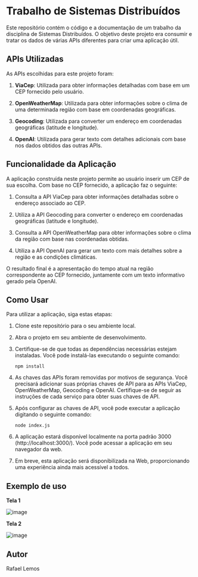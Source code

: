 # Trabalho de Sistemas Distribuídos

Este repositório contém o código e a documentação de um trabalho da disciplina de Sistemas Distribuídos. O objetivo deste projeto era consumir e tratar os dados de várias APIs diferentes para criar uma aplicação útil.

## APIs Utilizadas

As APIs escolhidas para este projeto foram:

1. **ViaCep**: Utilizada para obter informações detalhadas com base em um CEP fornecido pelo usuário.

2. **OpenWeatherMap**: Utilizada para obter informações sobre o clima de uma determinada região com base em coordenadas geográficas.

3. **Geocoding**: Utilizada para converter um endereço em coordenadas geográficas (latitude e longitude).

4. **OpenAI**: Utilizada para gerar texto com detalhes adicionais com base nos dados obtidos das outras APIs.

## Funcionalidade da Aplicação

A aplicação construída neste projeto permite ao usuário inserir um CEP de sua escolha. Com base no CEP fornecido, a aplicação faz o seguinte:

1. Consulta a API ViaCep para obter informações detalhadas sobre o endereço associado ao CEP.

2. Utiliza a API Geocoding para converter o endereço em coordenadas geográficas (latitude e longitude).

3. Consulta a API OpenWeatherMap para obter informações sobre o clima da região com base nas coordenadas obtidas.

4. Utiliza a API OpenAI para gerar um texto com mais detalhes sobre a região e as condições climáticas.

O resultado final é a apresentação do tempo atual na região correspondente ao CEP fornecido, juntamente com um texto informativo gerado pela OpenAI.

## Como Usar

Para utilizar a aplicação, siga estas etapas:

1. Clone este repositório para o seu ambiente local.

2. Abra o projeto em seu ambiente de desenvolvimento.

3. Certifique-se de que todas as dependências necessárias estejam instaladas. Você pode instalá-las executando o seguinte comando:

   ```shell
   npm install
   ```
4. As chaves das APIs foram removidas por motivos de segurança. Você precisará adicionar suas próprias chaves de API para as APIs ViaCep, OpenWeatherMap, Geocoding e OpenAI. Certifique-se de seguir as instruções de cada serviço para obter suas chaves de API.
   
5. Após configurar as chaves de API, você pode executar a aplicação digitando o seguinte comando:
     ```shell
   node index.js
   ```
6. A aplicação estará disponível localmente na porta padrão 3000 (http://localhost:3000/). Você pode acessar a aplicação em seu navegador da web.

7. Em breve, esta aplicação será disponibilizada na Web, proporcionando uma experiência ainda mais acessível a todos.

## Exemplo de uso

**Tela 1**

![image](https://github.com/RafaLemos86/Consumo_API_Sistemas_Distribuidos/assets/107224769/0096dd02-5ae2-4bfc-b3d3-e32b7b815200)

**Tela 2**

![image](https://github.com/RafaLemos86/Consumo_API_Sistemas_Distribuidos/assets/107224769/bcc64ee0-b903-49d8-9467-dedcbddefd99)




## Autor
Rafael Lemos


   
